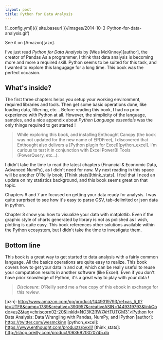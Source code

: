 ```yaml
---
layout: post
title: Python for Data Analysis
---
```


![_config.yml]({{ site.baseurl }}/images/2014-10-3-Python-for-data-analysis.gif)

See it on [Amazon][azn].

I've just read *Python for Data Analysis* by [Wes McKinney][author], the creator of Pandas
As a programmer, I think that data analysis is becoming more and more a required skill. 
Python seems to be suited for this task, and I wanted to explore this langugage for a long time.
This book was the perfect occasion.

## What's inside?

The first three chapters helps you setup your working environment, required libraries and tools. Then 
get some basic operations done, like loading data, filtering, etc... Before reading this book, I had no
prior experience with Python at all. However, the simplicity of the language, samples, and a nice appendix 
about _Python Language essentials_ was the only things required to get started !

> While exploring this book, and installing Enthought Canopy (the book was not updated for the new name of EPDFree), 
> I discovered that Enthought also delivers a [Python plugin for Excel][python_excel]. 
> I'm curious to test it in conjunction with Excel PowerBI Tools (PowerQuery, etc...).

I didn't take the time to read the latest chapters (Financial & Economic Data, Advanced NumPy), 
as I didn't need for now. My next reading in this space will be another O'Reilly book, [Think stats][think_stats].
I feel that I need an update on my statistics background, and this book seems great on that topic.

Chapters 6 and 7 are focused on getting your data ready for analysis. I was quite surprised to see how it's easy
to parse CSV, tab-delimited or json data in python.

Chapter 8 show you how to visualize your data with matplotlib. Even if the graphic style of charts generated by 
library is not as polished as I wish, plotting is quite easy. This book references other solutions available
within the Python ecosystem, but I didn't take the time to investigate them.

## Bottom line

This book is a great way to get started to data analysis with a fairly common language. All the basics operations
are quite easy to realize. This book covers how to get your data in and out, which can be really useful to reuse
your computation results in another software (like Excel). Even if you don't have prior knowledge of Python, 
it's a great way to play with your data !


> *Disclosure*: O'Reilly send me a free copy of this ebook in exchange for this review.

[azn]: http://www.amazon.com/gp/product/1449319793/ref=as_li_tl?ie=UTF8&camp=1789&creative=390957&creativeASIN=1449319793&linkCode=as2&tag=chriscorn02-20&linkId=NO3K2RW7AHTUTGM3">Python for Data Analysis: Data Wrangling with Pandas, NumPy, and IPython
[author]: https://twitter.com/wesmckinn
[python_excel]: https://www.enthought.com/products/pyxll/
[think_stats]: http://shop.oreilly.com/product/0636920020745.do